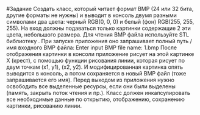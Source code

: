 #Задание
Создать класс, который читает формат BMP (24 или 32 бита, другие форматы не нужны) и выводит в консоль двумя разными символами два цвета: черный RGB(0, 0, 0) и белый (фон) RGB(255, 255, 255). На вход должны подаваться только картинки содержащие 2 эти цвета, небольшого размера. Для чтения BMP файла используйте STL библиотеку <fstream>. При запуске приложения оно запрашивает полный путь / имя входного BMP файла: Enter input BMP file name: 1.bmp
После отображения картинки в консоли приложение рисует на этой картинке Х (крест), с помощью функции рисования линии, которая рисует по двум точкам (x1, y1), (x2, y2). И модифицированная картинка опять выводится в консоль, а потом сохраняется в новый BMP файл (тоже запрашивается его имя).
Перед выходом из приложения нужно освободить все выделенные ресурсы, если они были выделены (память, закрыть поток чтения и пр.). Класс должен инкапсулировать все необходимые данные по открытию, отображению, сохранению картинки, рисованию линии.
